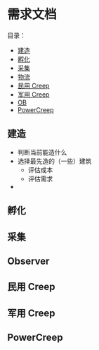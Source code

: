 # 需求文档
目录：
* [建造](#建造)
* [孵化](#孵化)
* [采集](#采集)
* [物流](#物流)
* [民用 Creep](#民用-creep)
* [军用 Creep](#军用-creep)
* [OB](#Observer)
* [PowerCreep](#PowerCreep)
## 建造
* 判断当前能造什么
* 选择最先造的（一些）建筑
    * 评估成本
    * 评估需求
* 
## 孵化

## 采集

## Observer

## 民用 Creep

## 军用 Creep

## PowerCreep
